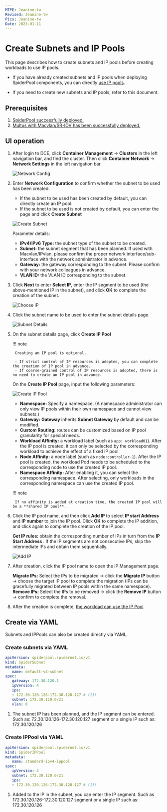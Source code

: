 ```yaml
---
MTPE: Jeanine-tw
Revised: Jeanine-tw
Pics: Jeanine-tw
Date: 2023-01-11
---
```


# Create Subnets and IP Pools

This page describes how to create subnets and IP pools before creating workloads to use IP pools.

- If you have already created subnets and IP pools when deploying SpiderPool components, you can directly [use IP pools](../use-ippool/usage.md).

- If you need to create new subnets and IP pools, refer to this document.

## Prerequisites

1. [SpiderPool successfully deployed.](../../modules/spiderpool/install/install.md)
2. [Multus with Macvlan/SR-IOV has been successfully deployed.](../../modules/multus-underlay/install.md)

## UI operation

1. After login to DCE, click **Container Management** -> **Clusters** in the left navigation bar, and find the cluster. Then click **Container Network** -> **Network Settings** in the left navigation bar.

    ![Network Config](https://docs.daocloud.io/daocloud-docs-images/docs/en/docs/network/images/networkconfig01.png)

2. Enter **Network Configuration** to confirm whether the subnet to be used has been created.

    - If the subnet to be used has been created by default, you can directly create an IP pool.
    - If the subnet to be used is not created by default, you can enter the page and click **Create Subnet**

    ![Create Subnet](https://docs.daocloud.io/daocloud-docs-images/docs/en/docs/network/images/subnet01.png)

    ​Parameter details:

    - **IPv4/IPv6 Type:** the subnet type of the subnet to be created.
    - **Subnet:** the subnet segment that has been planned. If used with Macvlan/IPvlan, please confirm the proper network interface/sub-interface with the network administrator in advance.
    - **Gateway:** the gateway corresponding to the subnet. Please confirm with your network colleagues in advance.
    - **VLAN ID:** the VLAN ID corresponding to the subnet.

3. Click **Next** to enter **Select IP**, enter the IP segment to be used (the above-mentioned IP in the subnet), and click **OK** to complete the creation of the subnet.

    ![Choose IP](https://docs.daocloud.io/daocloud-docs-images/docs/en/docs/network/images/subnet02.png)

4. Click the subnet name to be used to enter the subnet details page.

    ![Subnet Details](https://docs.daocloud.io/daocloud-docs-images/docs/en/docs/network/images/subnet03.png)

5. On the subnet details page, click **Create IP Pool**

    !!! note

        Creating an IP pool is optional.

        - If strict control of IP resources is adopted, you can complete the creation of IP pool in advance.
        - If coarse-grained control of IP resources is adopted, there is no need to create an IP pool in advance.

    On the **Create IP Pool** page, input the following parameters:

    ![Create IP Pool](https://docs.daocloud.io/daocloud-docs-images/docs/en/docs/network/images/subnet04.png)

    - **Namespace:** Specify a namespace. (A namespace administrator can only view IP pools within their own namespace and cannot view subnets.)
    - **Gateway:** **Gateway** inherits **Subnet Gateway** by default and can be modified.
    - **Custom Routing:** routes can be customized based on IP pool granularity for special needs.
    - **Workload Affinity:** a workload label (such as `app: workload01`). After the IP pool is created, it can only be selected by the corresponding workload to achieve the effect of a fixed IP pool.
    - **Node Affinity:** a node label (such as `node:controller-1`). After the IP pool is created, the workload Pod needs to be scheduled to the corresponding node to use the created IP pool.
    - **Namespace Affinity:** After enabling it, you can select the corresponding namespace. After selecting, only workloads in the corresponding namespace can use the created IP pool.

    !!! note

        If no affinity is added at creation time, the created IP pool will be a **shared IP pool**.

6. Click the IP pool name, and then click **Add IP** to select **IP start Address** and **IP number** to join the IP pool. Click **OK** to complete the IP addition, and click again to complete the creation of the IP pool.

    **Get IP rules:** obtain the corresponding number of IPs in turn from the **IP Start Address** . If the IP segments are not consecutive IPs, skip the intermediate IPs and obtain them sequentially.

    ![Add IP](https://docs.daocloud.io/daocloud-docs-images/docs/en/docs/network/images/subnet05.png)

7. After creation, click the IP pool name to open the IP Management page.

    **Migrate IPs:** Select the IPs to be migrated -> click the **Migrate IP** button -> choose the target IP pool to complete the migration (IPs can be gracefully migrated between IP pools within the same namespace).
    **Remove IPs:** Select the IPs to be removed -> click the **Remove IP** button -> confirm to complete the removal.

8. After the creation is complete, [the workload can use the IP Pool](../use-ippool/usage.md)

## Create via YAML

Subnets and IPPools can also be created directly via YAML.

### Create subnets via YAML

```yaml
apiVersion: spiderpool.spidernet.io/v1
kind: SpiderSubnet
metadata:
   name: default-v4-subnet
spec:
   gateway: 172.30.120.1
   ipVersion: 4
   ips:
   - 172.30.120.126-172.30.120.127 # (1)!
   subnet: 172.30.120.0/21
   vlan: 0
```

1. The subnet IP has been planned, and the IP segment can be entered. Such as: 72.30.120.126-172.30.120.127 segment or a single IP such as: 172.30.120.126

### Create IPPool via YAML

```yaml
apiVersion: spiderpool.spidernet.io/v1
kind: SpiderIPPool
metadata:
   name: standard-ipv4-ippool
spec:
   ipVersion: 4
   subnet: 172.30.120.0/21
   ips:
   - 172.30.120.126-172.30.120.127 # (1)!
```

1. Added to the IP in the subnet, you can enter the IP segment. Such as 172.30.120.126-172.30.120.127 segment or a single IP such as: 172.30.120.126
